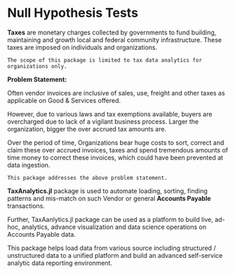# Null Hypothesis Tests 

**Taxes** are monetary charges collected by governments to fund building, maintaining and growth local and federal community infrastructure. These taxes are imposed on individuals and organizations.

``` The scope of this package is limited to tax data analytics for organizations only. ```

**Problem Statement:** 

Often vendor invoices are inclusive of sales, use, freight and other taxes as applicable on Good & Services offered.

However, due to various laws and tax exemptions available, buyers are overcharged due to lack of a vigilant business process. 
Larger the organization, bigger the over accrued tax amounts are.

Over the period of time, Organizations bear huge costs to sort, correct and claim these over accrued invoices, taxes and spend tremendous amounts of time money to correct these invoices, which could have been prevented at data ingestion.

``` This package addresses the above problem statement. ```

**TaxAnalytics.jl** package is used to automate loading, sorting, finding patterns and mis-match on such Vendor or general **Accounts Payable** transactions.

Further, TaxAanlytics.jl package can be used as a platform to build live, ad-hoc, analytics, advance visualization and data science operations on Accounts Payable data.

This package helps load data from various source including structured / unstructured data to a unified platform and build an advanced self-service analytic data reporting environment.
